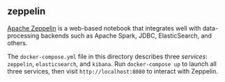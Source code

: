 zeppelin
--------

[Apache Zeppelin](http://zeppelin.apache.org) is a web-based notebook that integrates well with data-processing backends such as Apache Spark, JDBC, ElasticSearch, and others.

The `docker-compose.yml` file in this directory describes three *services*: `zeppelin`, `elasticsearch`, and `kibana`. Run `docker-compose up` to launch all three services, then visit `http://localhost:8080` to interact with Zeppelin.
